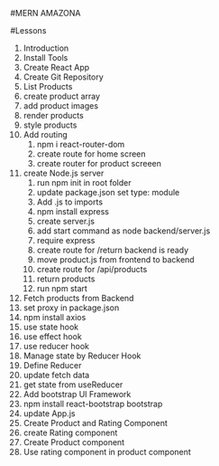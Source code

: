 #MERN AMAZONA

#Lessons
1. Introduction
2. Install Tools
3. Create React App
4. Create Git Repository
5. List Products
  1. create product array
  2. add product images
  3. render products
  4. style products
6. Add routing
   1. npm i react-router-dom
   2. create route for home screen
   3. create router for product screeen
7. create Node.js server
   1. run npm init in root folder
   2. update package.json set type: module
   3. Add .js to imports
   4. npm install express
   5. create server.js
   6. add start command as node backend/server.js
   7. require express
   8. create route for /return backend is ready
   9. move product.js from frontend to backend
   10. create route for /api/products
   11. return products
   12. run npm start
8. Fetch products from Backend
 1. set proxy in package.json
 2. npm install axios
 3. use state hook
 4. use effect hook
 5. use reducer hook
9. Manage state by Reducer Hook
 1. Define Reducer
 2. update fetch data
 3. get state from useReducer
10. Add bootstrap UI Framework
 1. npm install react-bootstrap bootstrap
 2. update App.js
11. Create Product and Rating Component
 1. create Rating component
 2. Create Product component
 3. Use rating component in product component